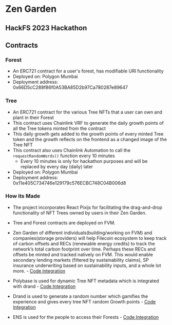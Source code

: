 # Zen Garden
## HackFS 2023 Hackathon

## Contracts

### Forest
- An ERC721 contract for a user's forest, has modifiable URI functionality
- Deployed on: Polygon Mumbai
- Deployment address: 0x66D5cC288f86f0A53BA85D2b97Ca780287e89647

### Tree
- An ERC721 contract for the various Tree NFTs that a user can own and plant in their Forest
- This contract uses Chainlink VRF to generate the daily growth points of all the Tree tokens minted from the contract
- This daily growth gets added to the growth points of every minted Tree token and the growth reflects on the frontend as a changed image of the Tree NFT
- This contract also uses Chainlink Automation to call the ```requestRandomWords()``` function every 10 minutes
  - Every 10 minutes is only for hackathon purposes and will be replaced by every day (daily) later 
- Deployed on: Polygon Mumbai
- Deployment address: 0x11e405C734746e129179c576ECBC748C04B006d8

### How its Made
- The project incorporates React Pixijs for facilitating the drag-and-drop functionality of NFT Trees owned by users in their Zen Garden.

- Tree and Forest contracts are deployed on FVM.

- Zen Garden of different individuals(building/working on FVM) and companies(storage providers) will help Filecoin ecosystem to keep track of carbon offsets and RECs (renewable energy credits) to track the network’s total carbon footprint over time. Perhaps these RECs and offsets be minted and tracked natively on FVM.
This would enable secondary lending markets (filtered by sustainability claims), SP insurance underwriting based on sustainability inputs, and a whole lot more. - [Code Integration](https://github.com/Plants-And-Pillars/hack-fs/blob/main/hardhat/contracts/Tree.sol)

- Polybase is used for dynamic Tree NFT metadata which is integrated with drand - [Code Integration](https://github.com/Plants-And-Pillars/hack-fs/blob/polybase/ui/src/pages/index.tsx)

- Drand is used to generate a random number which gamifies the experience and gives every tree NFT random Growth points - [Code Integration](https://github.com/Plants-And-Pillars/hack-fs/blob/main/hardhat/contracts/Tree_new.sol)

- ENS is used for the people to access their Forests - [Code Integration](https://github.com/Plants-And-Pillars/hack-fs/blob/main/ui/src/pages/forest/%5Bens%5D.tsx)

